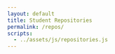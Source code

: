 ```yaml
---
layout: default
title: Student Repositories
permalink: /repos/
scripts:
  - ../assets/js/repositories.js
---
```


<style>
    table td, table th {
        min-width: auto !important;
    }
</style>
